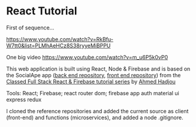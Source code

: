 # React Tutorial

First of sequence...

https://www.youtube.com/watch?v=RkBfu-W7tt0&list=PLMhAeHCz8S38ryyeMiBPPU

One big video
https://www.youtube.com/watch?v=m_u6P5k0vP0

This web application is built using React, Node & Firebase and is based on the SocialApe app ([back end repository](https://github.com/hidjou/classsed-react-firebase-functions), [front end repository](https://github.com/hidjou/classsed-react-firebase-client)) from the [Classed Full Stack React & Firebase tutorial series](https://www.youtube.com/watch?v=RkBfu-W7tt0&list=PLMhAeHCz8S38ryyeMiBPPUnFAiWnoPvWP) by [Ahmed Hadjou](https://github.com/hidjou)

Tools: React; Firebase; react router dom; firebase
app auth
material ui
express
redux

I cloned the reference repositories and added the current source as client (front-end) and functions (microservices), and added a node .gitignore.

